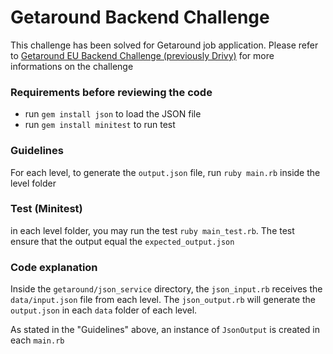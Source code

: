 # Getaround Backend Challenge 

This challenge has been solved for Getaround job application. Please refer to [Getaround EU Backend Challenge (previously Drivy)](https://github.com/drivy/jobs/tree/master/backend) for more informations on the challenge

### Requirements before reviewing the code 
- run `gem install json` to load the JSON file 
- run `gem install minitest` to run test

### Guidelines

For each level, to generate the `output.json` file, run `ruby main.rb` inside the level folder

### Test (Minitest)

in each level folder, you may run the test `ruby main_test.rb`. The test ensure that the output equal the `expected_output.json`

### Code explanation

Inside the `getaround/json_service` directory, the `json_input.rb` receives the `data/input.json` file from each level. The `json_output.rb` will generate the `output.json` in each `data` folder of each level.

As stated in the "Guidelines" above, an instance of `JsonOutput` is created in each `main.rb` 




